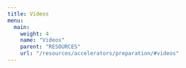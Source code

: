 ```yaml
---
title: Videos
menu:
  main:
    weight: 4
    name: "Videos"
    parent: "RESOURCES"
    url: "/resources/accelerators/preparation/#videos"
---
```

